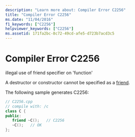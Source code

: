 ```yaml
---
description: "Learn more about: Compiler Error C2256"
title: "Compiler Error C2256"
ms.date: "11/04/2016"
f1_keywords: ["C2256"]
helpviewer_keywords: ["C2256"]
ms.assetid: 171fa2bc-8c72-49cd-afe5-d723b7acd3c5
---
```

# Compiler Error C2256

illegal use of friend specifier on 'function'

A destructor or constructor cannot be specified as a [friend](../../cpp/friend-cpp.md).

The following sample generates C2256:

```cpp
// C2256.cpp
// compile with: /c
class C {
public:
   friend ~C();   // C2256
   ~C();   // OK
};
```
